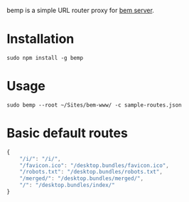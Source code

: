 bemp is a simple URL router proxy for [bem server](http://bem.info/tools/bem/commands/).

# Installation

``sudo npm install -g bemp``

# Usage
``sudo bemp --root ~/Sites/bem-www/ -c sample-routes.json``

# Basic default routes

````javascript
{
    "/i/": "/i/",
    "/favicon.ico": "/desktop.bundles/favicon.ico",
    "/robots.txt": "/desktop.bundles/robots.txt",
    "/merged/": "/desktop.bundles/merged/",
    "/": "/desktop.bundles/index/"
}
````